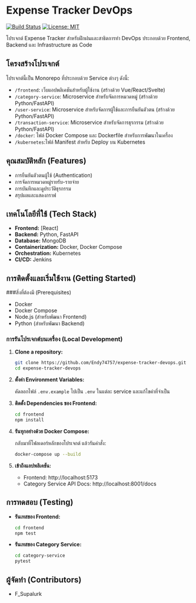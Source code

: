 # Expense Tracker DevOps

[![Build Status](https://img.shields.io/travis/Endy74757/expense-tracker-devops.svg?style=flat-square)](https://travis-ci.org/Endy74757/expense-tracker-devops)
[![License: MIT](https://img.shields.io/badge/License-MIT-yellow.svg?style=flat-square)](https://opensource.org/licenses/MIT)

โปรเจกต์ Expense Tracker สำหรับฝึกฝนและสาธิตการทำ DevOps ประกอบด้วย Frontend, Backend และ Infrastructure as Code

## โครงสร้างโปรเจกต์

โปรเจกต์นี้เป็น Monorepo ที่ประกอบด้วย Service ต่างๆ ดังนี้:

-   `/frontend`: เว็บแอปพลิเคชันสำหรับผู้ใช้งาน (สร้างด้วย Vue/React/Svelte)
-   `/category-service`: Microservice สำหรับจัดการหมวดหมู่ (สร้างด้วย Python/FastAPI)
-   `/user-service`: Microservice สำหรับจัดการผู้ใช้และการยืนยันตัวตน (สร้างด้วย Python/FastAPI)
-   `/transaction-service`: Microservice สำหรับจัดการธุรกรรม (สร้างด้วย Python/FastAPI)
-   `/docker`: ไฟล์ Docker Compose และ Dockerfile สำหรับการพัฒนาในเครื่อง
-   `/kubernetes`:ไฟล์ Manifest สำหรับ Deploy บน Kubernetes

## คุณสมบัติหลัก (Features)

-   การยืนยันตัวตนผู้ใช้ (Authentication)
-   การจัดการหมวดหมู่รายรับ-รายจ่าย
-   การบันทึกและดูประวัติธุรกรรม
-   สรุปผลและแสดงกราฟ

## เทคโนโลยีที่ใช้ (Tech Stack)

-   **Frontend:** [React]
-   **Backend:** Python, FastAPI
-   **Database:** MongoDB
-   **Containerization:** Docker, Docker Compose
-   **Orchestration:** Kubernetes
-   **CI/CD:** Jenkins

## การติดตั้งและเริ่มใช้งาน (Getting Started)

###สิ่งที่ต้องมี (Prerequisites)

-   Docker
-   Docker Compose
-   Node.js (สำหรับพัฒนา Frontend)
-   Python (สำหรับพัฒนา Backend)

### การรันโปรเจกต์บนเครื่อง (Local Development)

1.  **Clone a repository:**

    ```bash
    git clone https://github.com/Endy74757/expense-tracker-devops.git
    cd expense-tracker-devops
    ```

2.  **ตั้งค่า Environment Variables:**

    คัดลอกไฟล์ `.env.example` ไปเป็น `.env` ในแต่ละ service และแก้ไขค่าที่จำเป็น

3.  **ติดตั้ง Dependencies ของ Frontend:**

    ```bash
    cd frontend
    npm install
    ```

4.  **รันทุกอย่างด้วย Docker Compose:**

    กลับมาที่โฟลเดอร์หลักของโปรเจกต์ แล้วรันคำสั่ง:
    ```bash
    docker-compose up --build
    ```

5.  **เข้าถึงแอปพลิเคชัน:**
    -   Frontend: http://localhost:5173
    -   Category Service API Docs: http://localhost:8001/docs

## การทดสอบ (Testing)

-   **รันเทสของ Frontend:**
    ```bash
    cd frontend
    npm test
    ```
-   **รันเทสของ Category Service:**
    ```bash
    cd category-service
    pytest
    ```

## ผู้จัดทำ (Contributors)

-   F_Supalurk

